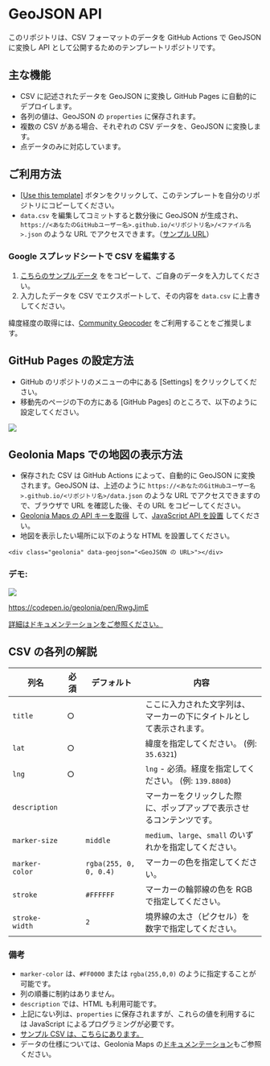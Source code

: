 # GeoJSON API

このリポジトリは、CSV フォーマットのデータを GitHub Actions で GeoJSON に変換し API として公開するためのテンプレートリポジトリです。

## 主な機能

* CSV に記述されたデータを GeoJSON に変換し GitHub Pages に自動的にデプロイします。
* 各列の値は、GeoJSON の `properties` に保存されます。
* 複数の CSV がある場合、それぞれの CSV データを、GeoJSON に変換します。
* 点データのみに対応しています。

## ご利用方法

* [[Use this template]](https://github.com/geoloniamaps/csv2geojson/generate) ボタンをクリックして、このテンプレートを自分のリポジトリにコピーしてください。
* `data.csv` を編集してコミットすると数分後に GeoJSON が生成され、`https://<あなたのGitHubユーザー名>.github.io/<リポジトリ名>/<ファイル名>.json` のような URL でアクセスできます。（[サンプル URL](https://geoloniamaps.github.io/csv2geojson/example.json)）

### Google スプレッドシートで CSV を編集する

1. [こちらのサンプルデータ](https://docs.google.com/spreadsheets/d/125tgFwGwkdEX5rapUMQuzVQ0BPshHkU0K_snFagOzwk/edit#gid=0) ををコピーして、ご自身のデータを入力してください。
2. 入力したデータを CSV でエクスポートして、その内容を `data.csv` に上書きしてください。

緯度経度の取得には、[Community Geocoder](https://community-geocoder.geolonia.com/#12/35.68124/139.76713) をご利用することをご推奨します。

## GitHub Pages の設定方法

* GitHub のリポジトリのメニューの中にある [Settings] をクリックしてください。
* 移動先のページの下の方にある [GitHub Pages] のところで、以下のように設定してください。

![](https://www.evernote.com/l/ABXqA26fEitDNZG6KDxX-Os6Qb8gciGRKSYB/image.png)

## Geolonia Maps での地図の表示方法

* 保存された CSV は GitHub Actions によって、自動的に GeoJSON に変換されます。GeoJSON は、上述のように `https://<あなたのGitHubユーザー名>.github.io/<リポジトリ名>/data.json` のような URL でアクセスできますので、ブラウザで URL を確認した後、その URL をコピーしてください。
* [Geolonia Maps の API キーを取得](https://docs.geolonia.com/tutorial/002/) して、[JavaScript API を設置](https://docs.geolonia.com/tutorial/003/)  してください。
* 地図を表示したい場所に以下のような HTML を設置してください。

```
<div class="geolonia" data-geojson="<GeoJSON の URL>"></div>
```

### デモ: 

[![](https://www.evernote.com/l/ABXqj0bWP2hLzJ6LkXidrapwc3eJstLY3ScB/image.png)](https://codepen.io/geolonia/pen/RwgJjmE)

https://codepen.io/geolonia/pen/RwgJjmE

[詳細はドキュメンテーションをご参照ください。](https://docs.geolonia.com/tutorial/008/#%E5%A4%96%E9%83%A8%E3%81%AE-geojson-%E3%82%92%E8%AA%AD%E3%81%BF%E8%BE%BC%E3%82%80)

## CSV の各列の解説

|列名|必須|デフォルト|内容|
|-|-|-|-|
|`title`|○||ここに入力された文字列は、マーカーの下にタイトルとして表示されます。|
|`lat`|○||緯度を指定してください。 (例: `35.6321`)|
|`lng`|○||`lng` - 必須。経度を指定してください。 (例: `139.8808`)|
|`description`|||マーカーをクリックした際に、ポップアップで表示させるコンテンツです。|
|`marker-size`||`middle`|`medium`、`large`、`small` のいずれかを指定してください。|
|`marker-color`||`rgba(255, 0, 0, 0.4)`|マーカーの色を指定してください。|
|`stroke`||`#FFFFFF`|マーカーの輪郭線の色を RGB で指定してください。|
|`stroke-width`||`2`|境界線の太さ（ピクセル）を数字で指定してください。|

### 備考

* `marker-color` は、`#FF0000` または `rgba(255,0,0)` のように指定することが可能です。
* 列の順番に制約はありません。
* `description` では、HTML も利用可能です。
* 上記にない列は、`properties` に保存されますが、これらの値を利用するには JavaScript によるプログラミングが必要です。
* [サンプル CSV は、こちらにあります。](https://docs.google.com/spreadsheets/d/125tgFwGwkdEX5rapUMQuzVQ0BPshHkU0K_snFagOzwk/edit#gid=0)
* データの仕様については、Geolonia Maps の[ドキュメンテーション](https://docs.geolonia.com/geojson/)もご参照ください。